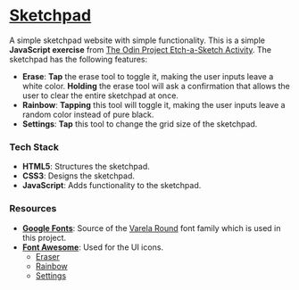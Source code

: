 # [Sketchpad](https://enetwarch.github.io/sketchpad/)

A simple sketchpad website with simple functionality. This is a simple **JavaScript exercise** from [The Odin Project Etch-a-Sketch Activity](https://www.theodinproject.com/lessons/foundations-etch-a-sketch). The sketchpad has the following features: 

* **Erase**: **Tap** the erase tool to toggle it, making the user inputs leave a white color. **Holding** the erase tool will ask a confirmation that allows the user to clear the entire sketchpad at once.
* **Rainbow**: **Tapping** this tool will toggle it, making the user inputs leave a random color instead of pure black.
* **Settings**: **Tap** this tool to change the grid size of the sketchpad.

### Tech Stack

* **HTML5**: Structures the sketchpad.
* **CSS3**: Designs the sketchpad.
* **JavaScript**: Adds functionality to the sketchpad.

### Resources

* **[Google Fonts](https://fonts.google.com/)**: Source of the [Varela Round](https://fonts.google.com/specimen/Varela+Round) font family which is used in this project.
* [**Font Awesome**](https://fontawesome.com/): Used for the UI icons.
    * [Eraser](https://fontawesome.com/icons/eraser?s=solid)
    * [Rainbow](https://fontawesome.com/icons/rainbow?s=solid)
    * [Settings](https://fontawesome.com/icons/gear?s=solid)